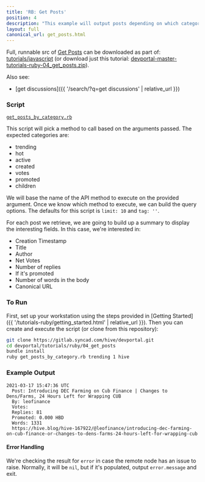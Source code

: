 ```yaml
---
title: 'RB: Get Posts'
position: 4
description: "This example will output posts depending on which category is provided as the arguments."
layout: full
canonical_url: get_posts.html
---
```

Full, runnable src of [Get Posts](https://gitlab.syncad.com/hive/devportal/-/tree/master/tutorials/ruby/04_get_posts) can be downloaded as part of: [tutorials/javascript](https://gitlab.syncad.com/hive/devportal/-/tree/master/tutorials/ruby) (or download just this tutorial: [devportal-master-tutorials-ruby-04_get_posts.zip](https://gitlab.syncad.com/hive/devportal/-/archive/master/devportal-master.zip?path=tutorials/ruby/04_get_posts)).

Also see:
* [get discussions]({{ '/search/?q=get discussions' | relative_url }})

### Script

[`get_posts_by_category.rb`](https://gitlab.syncad.com/hive/devportal/-/blob/master/tutorials/ruby/04_get_posts/get_posts_by_category.rb)

This script will pick a method to call based on the arguments passed.  The expected categories are:

* trending
* hot
* active
* created
* votes
* promoted
* children

We will base the name of the API method to execute on the provided argument.  Once we know which method to execute, we can build the query options.  The defaults for this script is `limit: 10` and `tag: ''`.

For each post we retrieve, we are going to build up a summary to display the interesting fields.  In this case, we're interested in:

* Creation Timestamp
* Title
* Author
* Net Votes
* Number of replies
* If it's promoted
* Number of words in the body
* Canonical URL

### To Run

First, set up your workstation using the steps provided in [Getting Started]({{ '/tutorials-ruby/getting_started.html' | relative_url }}).  Then you can create and execute the script (or clone from this repository):

```bash
git clone https://gitlab.syncad.com/hive/devportal.git
cd devportal/tutorials/ruby/04_get_posts
bundle install
ruby get_posts_by_category.rb trending 1 hive
```

### Example Output

```
2021-03-17 15:47:36 UTC
  Post: Introducing DEC Farming on Cub Finance | Changes to Dens/Farms, 24 Hours Left for Wrapping CUB
  By: leofinance
  Votes:
  Replies: 81
  Promoted: 0.000 HBD
  Words: 1331
  https://hive.blog/hive-167922/@leofinance/introducing-dec-farming-on-cub-finance-or-changes-to-dens-farms-24-hours-left-for-wrapping-cub
```

#### Error Handling

We're checking the result for `error` in case the remote node has an issue to raise.  Normally, it will be `nil`, but if it's populated, output `error.message` and exit.
